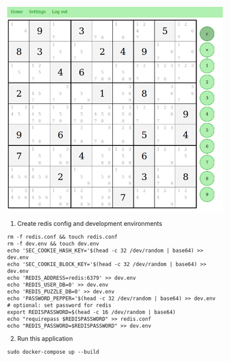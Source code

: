 ![/screenshot.png](/screenshot.png)

1. Create redis config and development environments
```shell
rm -f redis.conf && touch redis.conf
rm -f dev.env && touch dev.env
echo 'SEC_COOKIE_HASH_KEY='$(head -c 32 /dev/random | base64) >> dev.env
echo 'SEC_COOKIE_BLOCK_KEY='$(head -c 32 /dev/random | base64) >> dev.env
echo 'REDIS_ADDRESS=redis:6379' >> dev.env
echo 'REDIS_USER_DB=0' >> dev.env
echo 'REDIS_PUZZLE_DB=0' >> dev.env
echo 'PASSWORD_PEPPER='$(head -c 32 /dev/random | base64) >> dev.env
# optional: set password for redis
export REDISPASSWORD=$(head -c 16 /dev/random | base64)
echo "requirepass $REDISPASSWORD" >> redis.conf
echo "REDIS_PASSWORD=$REDISPASSWORD" >> dev.env
```

2. Run this application
```shell
sudo docker-compose up --build
```